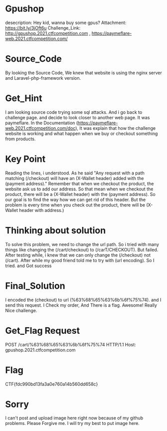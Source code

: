 # Gpushop

desecription: Hey kid, wanna buy some gpus?
Attachment: https://bit.ly/3jOft6u
Challenge_Link: http://gpushop.2021.ctfcompetition.com , https://paymeflare-web.2021.ctfcompetition.com/

# Source_Code
By looking the Source Code, We knew that website is using the nginx server and Laravel-php-framework version.

# Get_Hint

I am looking source code trying some sql attacks. And i go back to challenge page. and decide to look closer to another web page.
It was paymeflare. In the Documentation (https://paymeflare-web.2021.ctfcompetition.com/doc), It was explain that how the challenge website is working and what happen when we buy or checkout something from products.

# Key Point
Reading the lines, i understood. As he said "Any request with a path matching (/checkout) will have an (X-Wallet header) added with the (payment address)."
Remember that when we checkout the product, the website ask us to add our address.
So that mean when we checkout the product, there will be a (X-Wallet header) with the (payment address).
So our goal is to find the way how we can get rid of this header. But the problem is every time when you check out the product, there will be (X-Wallet header with address.)

# Thinking about solution
To solve this problem, we need to change the url path. So i tried with many things like changing the (/cart/checkout) to (/carT/CHECKOUT). But failed.
After testing while, i knew that we can only change the (/checkout) not (/cart). After while my good friend told me to try with (url encoding). So I tried. and Got success

# Final_Solution
I encoded the (checkout) to url (%63%68%65%63%6b%6f%75%74). and I send this request. I Check my order, And There is a flag. Awesome! Really Nice challenge.

# Get_Flag Request
POST /cart/%63%68%65%63%6b%6f%75%74 HTTP/1.1
Host: gpushop.2021.ctfcompetition.com

# Flag
CTF{fdc990bd13fa3a0e760a14b560dd658c}

# Sorry
I can't post and upload image here right now because of my github problems. Please Forgive me. I will try my best to put image here.
